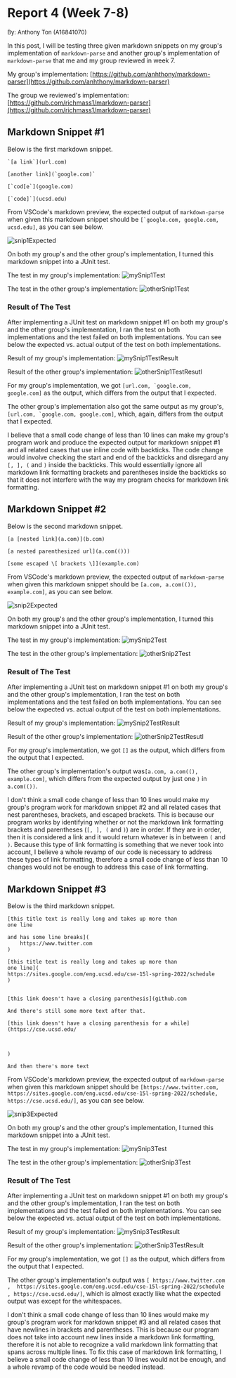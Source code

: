 # **Report 4 (Week 7-8)**

<font size= "2">By: Anthony Ton (A16841070)</font>

In this post, I will be testing three given markdown snippets on my group's implementation of `markdown-parse` and another group's implementation of `markdown-parse` that me and my group reviewed in week 7.

My group's implementation: [https://github.com/anhthony/markdown-parser](https://github.com/anhthony/markdown-parser)

The group we reviewed's implementation: [https://github.com/richmass1/markdown-parser](https://github.com/richmass1/markdown-parser)

## **Markdown Snippet #1** ##
Below is the first markdown snippet.
```
`[a link`](url.com)

[another link](`google.com)`

[`cod[e`](google.com)

[`code]`](ucsd.edu)
```


From VSCode's markdown preview, the expected output of `markdown-parse` when given this markdown snippet should be ```[`google.com, google.com, ucsd.edu]```, as you can see below.

![snip1Expected](snip1Expected.png)

On both my group's and the other group's implementation, I turned this markdown snippet into a JUnit test.

The test in my group's implementation:
![mySnip1Test](mySnip1Test.png)

The test in the other group's implementation:
![otherSnip1Test](otherSnip1Test.png)

### **Result of The Test** ###
After implementing a JUnit test on markdown snippet #1 on both my group's and the other group's implementation, I ran the test on both implementations and the test failed on both implementations. You can see below the expected vs. actual output of the test on both implementations.

Result of my group's implementation:
![mySnip1TestResult](mySnip1TestResult.png)

Result of the other group's implementation:
![otherSnip1TestResutl](otherSnip1TestResult.png)

For my group's implementation, we got ```[url.com, `google.com, google.com]``` as the output, which differs from the output that I expected.

The other group's implementation also got the same output as my group's, ```[url.com, `google.com, google.com]```, which, again, differs from the output that I expected.

I believe that a small code change of less than 10 lines can make my group's program work and produce the expected output for markdown snippet #1 and all related cases that use inline code with backticks. The code change would involve checking the start and end of the backticks and disregard any `[, ], (` and `)` inside the backticks. This would essentially ignore all markdown link formatting brackets and parentheses inside the backticks so that it does not interfere with the way my program checks for markdown link formatting.

## **Markdown Snippet #2** ##
Below is the second markdown snippet.
```
[a [nested link](a.com)](b.com)

[a nested parenthesized url](a.com(()))

[some escaped \[ brackets \]](example.com)
```


From VSCode's markdown preview, the expected output of `markdown-parse` when given this markdown snippet should be `[a.com, a.com(()), example.com]`, as you can see below.

![snip2Expected](snip2Expected.png)

On both my group's and the other group's implementation, I turned this markdown snippet into a JUnit test.

The test in my group's implementation:
![mySnip2Test](mySnip2Test.png)

The test in the other group's implementation:
![otherSnip2Test](otherSnip2Test.png)

### **Result of The Test** ###
After implementing a JUnit test on markdown snippet #1 on both my group's and the other group's implementation, I ran the test on both implementations and the test failed on both implementations. You can see below the expected vs. actual output of the test on both implementations.

Result of my group's implementation:
![mySnip2TestResult](mySnip2TestResult.png)

Result of the other group's implementation:
![otherSnip2TestResutl](otherSnip2TestResult.png)

For my group's implementation, we got `[]` as the output, which differs from the output that I expected.

The other group's implementation's output was`[a.com, a.com((), example.com]`, which differs from the expected output by just one `)` in `a.com(())`.

I don't think a small code change of less than 10 lines would make my group's program work for markdown snippet #2 and all related cases that nest parentheses, brackets, and escaped brackets. This is because our program works by identifying whether or not the markdown link formatting brackets and parentheses (`[, ], (` and `)`) are in order. If they are in order, then it is considered a link and it would return whatever is in between `(` and `)`. Because this type of link formatting is something that we never took into account, I believe a whole revamp of our code is necessary to address these types of link formatting, therefore a small code change of less than 10 changes would not be enough to address this case of link formatting.

## **Markdown Snippet #3** ##
Below is the third markdown snippet.
```
[this title text is really long and takes up more than 
one line

and has some line breaks](
    https://www.twitter.com
)

[this title text is really long and takes up more than 
one line](
https://sites.google.com/eng.ucsd.edu/cse-15l-spring-2022/schedule
)


[this link doesn't have a closing parenthesis](github.com

And there's still some more text after that.

[this link doesn't have a closing parenthesis for a while](https://cse.ucsd.edu/



)

And then there's more text
```


From VSCode's markdown preview, the expected output of `markdown-parse` when given this markdown snippet should be `[https://www.twitter.com, https://sites.google.com/eng.ucsd.edu/cse-15l-spring-2022/schedule, https://cse.ucsd.edu/]`, as you can see below.

![snip3Expected](snip3Expected.png)

On both my group's and the other group's implementation, I turned this markdown snippet into a JUnit test.

The test in my group's implementation:
![mySnip3Test](mySnip3Test.png)

The test in the other group's implementation:
![otherSnip3Test](otherSnip3Test.png)

### **Result of The Test** ###
After implementing a JUnit test on markdown snippet #1 on both my group's and the other group's implementation, I ran the test on both implementations and the test failed on both implementations. You can see below the expected vs. actual output of the test on both implementations.

Result of my group's implementation:
![mySnip3TestResult](mySnip3TestResult.png)

Result of the other group's implementation:
![otherSnip3TestResult](otherSnip3TestResult.png)

For my group's implementation, we got `[]` as the output, which differs from the output that I expected.

The other group's implementation's output was `[ https://www.twitter.com
, 
https://sites.google.com/eng.ucsd.edu/cse-15l-spring-2022/schedule
, https://cse.ucsd.edu/]`, which is almost exactly like what the expected output was except for the whitespaces.

I don't think a small code change of less than 10 lines would make my group's program work for markdown snippet #3 and all related cases that have newlines in brackets and parentheses. This is because our program does not take into account new lines inside a markdown link formatting, therefore it is not able to recognize a valid markdown link formatting that spans across multiple lines. To fix this case of markdown link formatting, I believe a small code change of less than 10 lines would not be enough, and a whole revamp of the code would be needed instead.